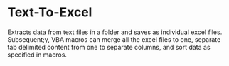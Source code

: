 # Text-To-Excel
Extracts data from text files in a folder and saves as individual excel files. Subsequent;y, VBA macros can merge all the excel files to one, separate tab delimited content from one to separate columns, and sort data as specified in macros.
